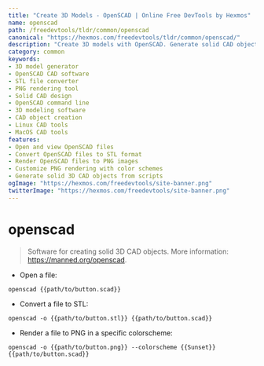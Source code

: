 ```yaml
---
title: "Create 3D Models - OpenSCAD | Online Free DevTools by Hexmos"
name: openscad
path: /freedevtools/tldr/common/openscad
canonical: "https://hexmos.com/freedevtools/tldr/common/openscad/"
description: "Create 3D models with OpenSCAD. Generate solid CAD objects and convert them to various formats like STL or PNG. Free online tool, no registration required."
category: common
keywords:
- 3D model generator
- OpenSCAD CAD software
- STL file converter
- PNG rendering tool
- Solid CAD design
- OpenSCAD command line
- 3D modeling software
- CAD object creation
- Linux CAD tools
- MacOS CAD tools
features:
- Open and view OpenSCAD files
- Convert OpenSCAD files to STL format
- Render OpenSCAD files to PNG images
- Customize PNG rendering with color schemes
- Generate solid 3D CAD objects from scripts
ogImage: "https://hexmos.com/freedevtools/site-banner.png"
twitterImage: "https://hexmos.com/freedevtools/site-banner.png"
---
```


# openscad

> Software for creating solid 3D CAD objects.
> More information: <https://manned.org/openscad>.

- Open a file:

`openscad {{path/to/button.scad}}`

- Convert a file to STL:

`openscad -o {{path/to/button.stl}} {{path/to/button.scad}}`

- Render a file to PNG in a specific colorscheme:

`openscad -o {{path/to/button.png}} --colorscheme {{Sunset}} {{path/to/button.scad}}`
